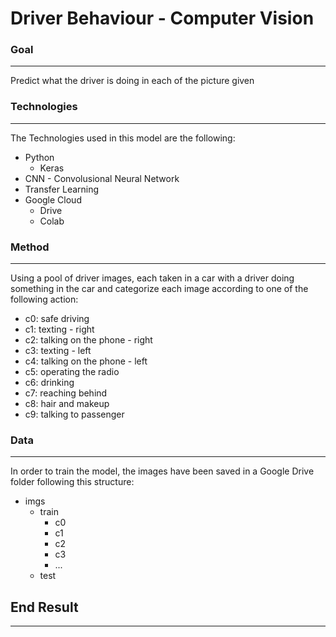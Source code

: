 # Driver Behaviour - Computer Vision
### Goal 
--- 
Predict what the driver is doing in each of the picture given
### Technologies
---
The Technologies used in this model are the following: 
- Python
    - Keras
- CNN - Convolusional Neural Network
- Transfer Learning 
- Google Cloud
    - Drive
    - Colab

### Method
---
Using a pool of driver images, each taken in a car with a driver doing something in the car and categorize each image according to one of the following action: 
- c0: safe driving
- c1: texting - right
- c2: talking on the phone - right
- c3: texting - left
- c4: talking on the phone - left
- c5: operating the radio
- c6: drinking
- c7: reaching behind
- c8: hair and makeup
- c9: talking to passenger

### Data
---
In order to train the model, the images have been saved in a Google Drive folder following this structure:
- imgs
  - train
    - c0
    - c1
    - c2
    - c3
    - ...
  - test

## End Result 
--- 
